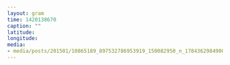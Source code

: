 ```yaml
---
layout: gram
time: 1420138670
caption: ""
latitude: 
longitude: 
media:
- media/posts/201501/10865189_897532786953919_150082950_n_17843629849000351.jpg
---
```

